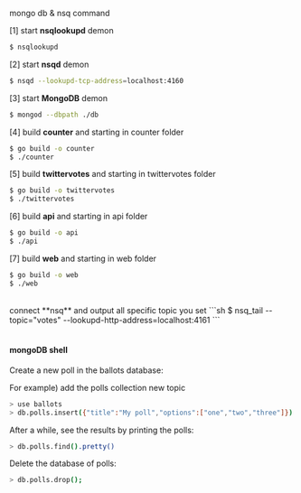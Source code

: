 mongo db & nsq command

[1] start **nsqlookupd** demon
```sh
$ nsqlookupd
```

[2] start **nsqd** demon
```sh
$ nsqd --lookupd-tcp-address=localhost:4160
```

[3] start **MongoDB** demon
```sh
$ mongod --dbpath ./db
```

[4] build **counter** and starting in counter folder
```sh
$ go build -o counter
$ ./counter
```

[5] build **twittervotes** and starting in twittervotes folder
```sh
$ go build -o twittervotes
$ ./twittervotes
```

[6] build **api** and starting in api folder
```sh
$ go build -o api
$ ./api
```

[7] build **web** and starting in web folder
```sh
$ go build -o web
$ ./web
```
<br>
connect **nsq** and output all specific topic you set
```sh
$ nsq_tail --topic="votes" --lookupd-http-address=localhost:4161
```
<br><br>

#### mongoDB shell
Create a new poll in the ballots database:

For example)
add the polls collection new topic
```sh
> use ballots
> db.polls.insert({"title":"My poll","options":["one","two","three"]})
```

After a while, see the results by printing the polls:

```sh
> db.polls.find().pretty()
```

Delete the database of polls:

```sh
> db.polls.drop();
```
